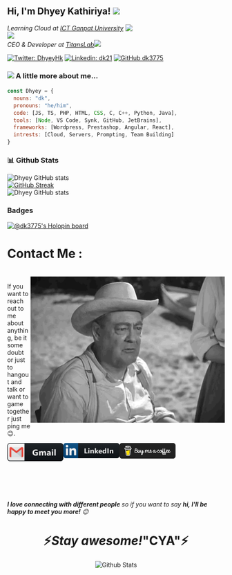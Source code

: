 <h2> Hi, I'm Dhyey Kathiriya! <img src="https://media.giphy.com/media/mGcNjsfWAjY5AEZNw6/giphy.gif" width="50"></h2>
<img align='right' src="https://media.giphy.com/media/M9gbBd9nbDrOTu1Mqx/giphy.gif" width="230">
<p><em>Learning Cloud at <a href="https://www.linkedin.com/school/ganpat-university/">ICT Ganpat University</a><img src="https://media.giphy.com/media/fYSnHlufseco8Fh93Z/giphy.gif" width="30"></br>CEO & Developer at <a href="www.titanslab.in">TitansLab</a><img src="https://media.giphy.com/media/WUlplcMpOCEmTGBtBW/giphy.gif" width="30"> 
</em></p>

[![Twitter: DhyeyHk](https://img.shields.io/twitter/follow/DhyeyHk?style=social)](https://twitter.com/DhyeyHk)
[![Linkedin: dk21](https://img.shields.io/badge/-Dhyey-blue?style=flat-square&logo=Linkedin&logoColor=white&link=https://https://www.linkedin.com/in/dk21)](https://www.linkedin.com/in/dk21)
[![GitHub dk3775](https://img.shields.io/github/followers/dk3775?label=follow&style=social)](https://github.com/dk3775)


### <img src="https://media.giphy.com/media/VgCDAzcKvsR6OM0uWg/giphy.gif" width="50"> A little more about me...  

```javascript
const Dhyey = {
  nouns: "dk",
  pronouns: "he/him",
  code: [JS, TS, PHP, HTML, CSS, C, C++, Python, Java],
  tools: [Node, VS Code, Synk, GitHub, JetBrains],
  frameworks: [Wordpress, Prestashop, Angular, React],
  intrests: [Cloud, Servers, Prompting, Team Building]
}
```

### 📊 Github Stats
![Dhyey GitHub stats](https://github-readme-stats.vercel.app/api?username=dk3775&show_icons=true&theme=radical)<br>
[![GitHub Streak](https://github-readme-streak-stats.herokuapp.com?user=dk3775&theme=radical&date_format=M%20j%5B%2C%20Y%5D)](https://git.io/streak-stats)<br>
![Dhyey GitHub stats](https://github-readme-stats.vercel.app/api/top-langs/?username=dk3775&hide=html,css,shaderlab,kotlin,hlsl&theme=radical)<br>

### Badges
[![@dk3775's Holopin board](https://holopin.io/api/user/board?user=dk3775)](https://holopin.io/@dk3775)

# Contact Me :

<p>
 </br>


<img hight="320" width="450" align="right" alt="GIF" src="https://github.com/dk3775/dk3775/blob/main/assets/giphy.gif">


If you want to reach out to me about anything, be it some doubt or just to hangout and talk or want to game together just ping me 😉.

<a href="mailto:dhyeyk@duck.com">
 <img align="left" alt="Gmail" width="130" hight="100" src="https://github.com/dk3775/dk3775/blob/main/assets/icons/gmail.png" />
</a>
<a href="https://www.linkedin.com/in/dk21">
  <img align="left" alt="Steam" width="130" hight="100" src="https://github.com/dk3775/dk3775/blob/main/assets/icons/linkedin.png" />
</a>
<a href="https://www.buymeacoffee.com/dhyeyk">
  <img align="left" alt="Steam" width="130" hight="100" src="https://github.com/dk3775/dk3775/blob/main/assets/icons/buyme.webp
    " />
</a>
 </p>
</br>
</br>
</br>
</br>
</br>
</br>
</br>



<em><b>I love connecting with different people</b> so if you want to say <b>hi, I'll be happy to meet you more!</b> 😊</em>

<h1 align='center'>⚡️<i>Stay awesome!</i>"CYA"⚡️</h1>

<p align="center">
        <img src="https://raw.githubusercontent.com/bornmay/bornmay/Update/svg/Bottom.svg" alt="Github Stats" />
</p>
